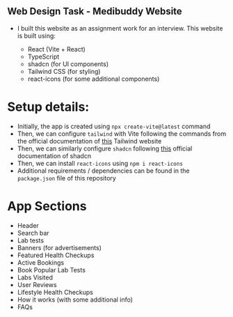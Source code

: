 ## Web Design Task - Medibuddy Website

- I built this website as an assignment work for an interview. This website is built using:

  - React (Vite + React)
  - TypeScript
  - shadcn (for UI components)
  - Tailwind CSS (for styling)
  - react-icons (for some additional components)

# Setup details:

  - Initially, the app is created using `npx create-vite@latest` command
  - Then, we can configure `tailwind` with Vite following the commands from the official documentation of <a href="https://tailwindcss.com/docs/guides/vite" target="_blank">this</a> Tailwind website
  - Then, we can similarly configure `shadcn` following <a href="https://ui.shadcn.com/docs/installation/vite" target="_blank">this</a> official documentation of shadcn
  - Then, we can install `react-icons` using `npm i react-icons`
  - Additional requirements / dependencies can be found in the `package.json` file of this repository

# App Sections

  - Header
  - Search bar
  - Lab tests
  - Banners (for advertisements)
  - Featured Health Checkups
  - Active Bookings
  - Book Popular Lab Tests
  - Labs Visited
  - User Reviews
  - Lifestyle Health Checkups
  - How it works (with some additional info)
  - FAQs
